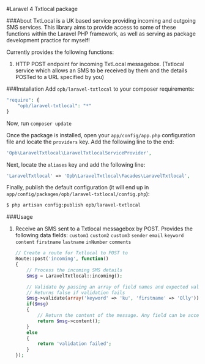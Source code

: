 #Laravel 4 Txtlocal package

###About
TxtLocal is a UK based service providing incoming and outgoing SMS services. This library aims to provide access to some of these functions within the Laravel PHP framework, as well as serving as package development practice for myself!

Currently provides the following functions:

1. HTTP POST endpoint for incoming TxtLocal messagebox. (Txtlocal service which allows an SMS to be received by them and the details POSTed to a URL specified by you)


###Installation
Add `opb/laravel-txtlocal` to your composer requirements:

```php
"require": {
    "opb/laravel-txtlocal": "*"
}
```

Now, run `composer update`

Once the package is installed, open your `app/config/app.php` configuration file and locate the `providers` key.  Add the following line to the end:

```php
'Opb\LaravelTxtlocal\LaravelTxtlocalServiceProvider',
```

Next, locate the `aliases` key and add the following line:

```php
'LaravelTxtlocal' => 'Opb\LaravelTxtlocal\Facades\LaravelTxtlocal',
```

Finally, publish the default configuration (it will end up in `app/config/packages/opb/laravel-txtlocal/config.php`):

```bash
$ php artisan config:publish opb/laravel-txtlocal
```

###Usage

1. Receive an SMS sent to a Txtlocal messagebox by POST. Provides the following data fields: `custom1` `custom2` `custom3` `sender` `email` `keyword` `content` `firstname` `lastname` `inNumber` `comments`

    ```php
    // Create a route for Txtlocal to POST to
    Route::post('incoming', function()
    {
        // Process the incoming SMS details
        $msg = LaravelTxtlocal::incoming();

        // Validate by passing an array of field names and expected values
        // Returns false if validation fails
        $msg->validate(array('keyword' => 'ku', 'firstname' => 'Olly'));
        if($msg)
        {
        	// Return the content of the message. Any field can be accessed in the same way
	        return $msg->content();
	    }
        else
        {
            return 'validation failed';
        }
    });
    ```